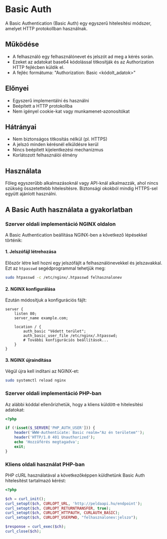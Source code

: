# Basic Auth

A Basic Authentication (Basic Auth) egy egyszerű hitelesítési módszer, amelyet HTTP protokollban használnak.

## Működése

- A felhasználó egy felhasználónevet és jelszót ad meg a kérés során.
- Ezeket az adatokat base64 kódolással titkosítják és az Authorization HTTP fejlécben küldik el.
- A fejléc formátuma: "Authorization: Basic <kódolt_adatok>"

## Előnyei

- Egyszerű implementálni és használni
- Beépített a HTTP protokollba
- Nem igényel cookie-kat vagy munkamenet-azonosítókat

## Hátrányai

- Nem biztonságos titkosítás nélkül (pl. HTTPS)
- A jelszó minden kérésnél elküldésre kerül
- Nincs beépített kijelentkezési mechanizmus
- Korlátozott felhasználói élmény

## Használata

Főleg egyszerűbb alkalmazásoknál vagy API-knál alkalmazzák, ahol nincs szükség összetettebb hitelesítésre. Biztonsági okokból mindig HTTPS-sel együtt ajánlott használni.

## A Basic Auth használata a gyakorlatban

### Szerver oldali implementáció NGINX oldalon

A Basic Authentication beállítása NGINX-ben a következő lépésekkel történik:

#### 1. Jelszófájl létrehozása

Először létre kell hozni egy jelszófájlt a felhasználónevekkel és jelszavakkal. Ezt az `htpasswd` segédprogrammal tehetjük meg:

```bash
sudo htpasswd -c /etc/nginx/.htpasswd felhasznalonev
```

#### 2. NGINX konfigurálása

Ezután módosítjuk a konfigurációs fájlt:

```nginx
server {
    listen 80;
    server_name example.com;

    location / {
        auth_basic "Védett terület";
        auth_basic_user_file /etc/nginx/.htpasswd;
        # További konfigurációs beállítások...
    }
}
```

#### 3. NGINX újraindítása

Végül újra kell indítani az NGINX-et:

```bash
sudo systemctl reload nginx
```

### Szerver oldali implementáció PHP-ban

Az alábbi kóddal ellenőrizhetük, hogy a kliens küldött-e hitelesítési adatokat:

```php
<?php

if (!isset($_SERVER['PHP_AUTH_USER'])) {
    header('WWW-Authenticate: Basic realm="Az én területem"');
    header('HTTP/1.0 401 Unauthorized');
    echo 'Hozzáférés megtagadva';
    exit;
}
```

### Kliens oldali használat PHP-ban

PHP cURL használatával a következőképpen küldhetünk Basic Auth hitelesítést tartalmazó kérést:

```php
<?php

$ch = curl_init();
curl_setopt($ch, CURLOPT_URL, 'http://peldaapi.hu/endpoint');
curl_setopt($ch, CURLOPT_RETURNTRANSFER, true);
curl_setopt($ch, CURLOPT_HTTPAUTH, CURLAUTH_BASIC);
curl_setopt($ch, CURLOPT_USERPWD, "felhasznalonev:jelszo");

$response = curl_exec($ch);
curl_close($ch);
```